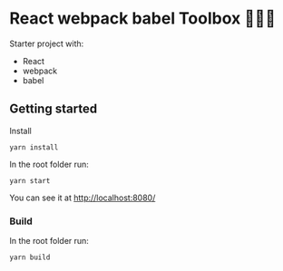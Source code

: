 # React webpack babel Toolbox 🧑🏽‍🚀

Starter project with:
- React
- webpack
- babel

## Getting started

Install

`yarn install`

In the root folder run:

`yarn start`

You can see it at [http://localhost:8080/](http://localhost:8080/)

### Build

In the root folder run:

`yarn build`
